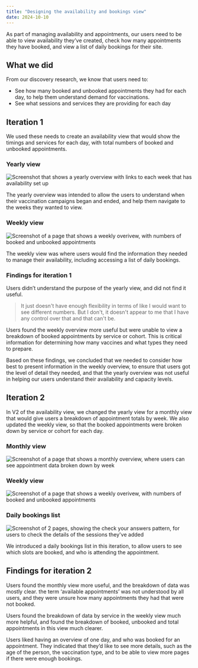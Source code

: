 ```yaml
---
title: "Designing the availability and bookings view"
date: 2024-10-10
---
```


As part of managing availability and appointments, our users need to be able to view availability they’ve created, check how many appointments they have booked, and view a list of daily bookings for their site. 


## What we did 

From our discovery research, we know that users need to: 

- See how many booked and unbooked appointments they had for each day, to help them understand demand for vaccinations. 
- See what sessions and services they are providing for each day 


## Iteration 1

We used these needs to create an availability view that would show the timings and services for each day, with total numbers of booked and unbooked appointments. 

### Yearly view


![Screenshot that shows a yearly overview with links to each week that has availability set up](year.png)

The yearly overview was intended to allow the users to understand when their vaccination campaigns began and ended, and help them navigate to the weeks they wanted to view. 

### Weekly view

![Screenshot of a page that shows a weekly overivew, with numbers of booked and unbooked appointments](week.png)

The weekly view was where users would find the information they needed to manage their availability, including accessing a list of daily bookings. 

### Findings for iteration 1

Users didn’t understand the purpose of the yearly view, and did not find it useful. 

> It just doesn't have enough flexibility in terms of like I would want to see different numbers. But I don't, it doesn't appear to me that I have any control over that and that can't be.

Users found the weekly overview more useful but were unable to view a breakdown of booked appointments by service or cohort. This is critical information for determining how many vaccines and what types they need to prepare.   

Based on these findings, we concluded that we needed to consider how best to present information in the weekly overview, to ensure that users got the level of detail they needed, and that the yearly overview was not useful in helping our users understand their availability and capacity levels. 


## Iteration 2 

In V2 of the availability view, we changed the yearly view for a monthly view that would give users a breakdown of appointment totals by week.  We also updated the weekly view, so that the booked appointments were broken down by service or cohort for each day. 

### Monthly view

![Screenshot of a page that shows a monthly overview, where users can see appointment data broken down by week](month.png)

### Weekly view

![Screenshot of a page that shows a weekly overivew, with numbers of booked and unbooked appointments](week2.png)

### Daily bookings list

![Screenshot of 2 pages, showing the check your answers pattern, for users to check the details of the sessions they've added](daily-bookings.png)

We introduced a daily bookings list in this iteration, to allow users to see which slots are booked, and who is attending the appointment. 

## Findings for iteration 2
 
Users found the monthly view more useful, and the breakdown of data was mostly clear.  the term ‘available appointments’ was not understood by all users, and they were unsure how many appointments they had that were not booked. 

Users found the breakdown of data by service in the weekly view much more helpful, and found the breakdown of booked, unbooked and total appointments in this view much clearer. 

Users liked having an overview of one day, and who was booked for an appointment.  They indicated that they’d like to see more details, such as the age of the person, the vaccination type, and to be able to view more pages if there were enough bookings. 